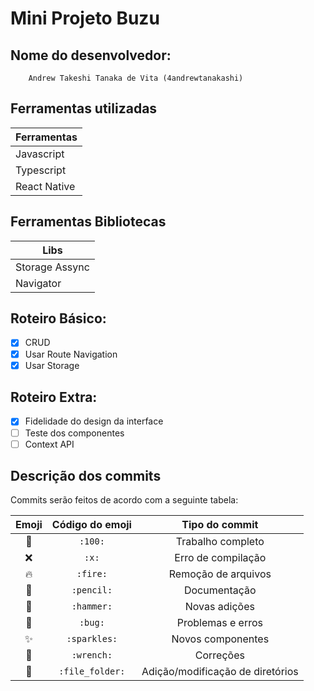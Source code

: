 # Mini Projeto Buzu

## Nome do desenvolvedor:
```
    Andrew Takeshi Tanaka de Vita (4andrewtanakashi)
```

## Ferramentas utilizadas
|  Ferramentas | 
|--------------|
| Javascript   |
| Typescript   | 
| React Native |

## Ferramentas Bibliotecas
|    Libs          | 
|------------------|
| Storage Assync   |
| Navigator        |

## Roteiro Básico:
- [X] CRUD
- [X] Usar Route Navigation
- [X] Usar Storage

## Roteiro Extra:
- [X] Fidelidade do design da interface
- [ ] Teste dos componentes
- [ ] Context API

## Descrição dos commits
Commits serão feitos de acordo com a seguinte tabela:

| Emoji         | Código do emoji     | Tipo do commit                      |
|:-------------:|:-------------------:|:-----------------------------------:|
| :100:         | `:100:`             | Trabalho completo                   |
| :x:           | `:x:`               | Erro de compilação                  |
| :fire:        | `:fire:`            | Remoção de arquivos                 |
| :pencil:      | `:pencil:`          | Documentação                        |
| :hammer:      | `:hammer:`          | Novas adições                       |
| :bug:         | `:bug:`             | Problemas e erros                   |
| :sparkles:    | `:sparkles:`        | Novos componentes                   |
| :wrench:      | `:wrench:`          | Correções                           |
| :file_folder: | `:file_folder:`     | Adição/modificação de diretórios    |
